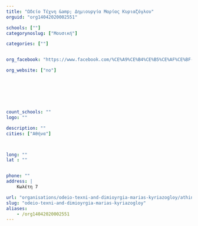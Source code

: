```yaml
---
title: "Ωδείο Τέχνη &amp; Δημιουργία Μαρίας Κυριαζόγλου"
orguid: "org14042020002551"

schools: [""]
categorynoslug: ["Μουσική"]

categories: [""]


org_facebook: "https://www.facebook.com/%CE%A9%CE%B4%CE%B5%CE%AF%CE%BF-%CE%A4%CE%AD%CF%87%CE%BD%CE%B7-%CE%BA%CE%B1%CE%B9-%CE%94%CE%B7%CE%BC%CE%B9%CE%BF%CF%85%CF%81%CE%B3%CE%AF%CE%B1-789223424521410/"

org_website: ["no"]







count_schools: ""
logo: ""

description: ""
cities: ["Αθήνα"]



long: ""
lat : ""


phone: ""
address: |
    Κωλέτη 7

url: "organisations/odeio-texni-and-dimioyrgia-marias-kyriazogloy/athina/"
slug: "odeio-texni-and-dimioyrgia-marias-kyriazogloy"
aliases:
    - /org14042020002551
---
```



